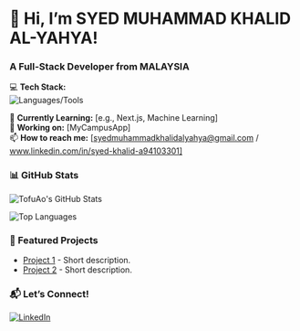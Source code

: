 # 👋 Hi, I’m SYED MUHAMMAD KHALID AL-YAHYA!  
### A Full-Stack Developer from MALAYSIA  

💻 **Tech Stack:**  
![Languages/Tools](https://skillicons.dev/icons?i=js,ts,python,java,git,github&perline=6)  

🌱 **Currently Learning:** [e.g., Next.js, Machine Learning]  
🔭 **Working on:** [MyCampusApp]  
📫 **How to reach me:** [syedmuhammadkhalidalyahya@gmail.com / www.linkedin.com/in/syed-khalid-a94103301]  

### **📊 GitHub Stats**  
![TofuAo's GitHub Stats](https://github-readme-stats.vercel.app/api?username=TofuAo&show_icons=true&theme=radical)  

![Top Languages](https://github-readme-stats.vercel.app/api/top-langs/?username=TofuAo&layout=compact&theme=radical)  

### **🚀 Featured Projects**  
- [Project 1](https://github.com/your-username/project-1) - Short description.  
- [Project 2](https://github.com/your-username/project-2) - Short description.  

### **📬 Let’s Connect!**  
[![LinkedIn](https://img.shields.io/badge/LinkedIn-0077B5?style=for-the-badge&logo=linkedin&logoColor=white)](www.linkedin.com/in/syed-khalid-a94103301)  

